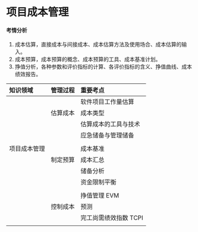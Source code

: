 # 项目成本管理

#### 考情分析

1. 成本估算，直接成本与间接成本、成本估算方法及使用场合、成本估算的输入。
2. 成本预算，成本预算的概念、成本预算的工具、成本基准计划。
3. 挣值分析，各种参数和评价指标的计算、各评价指标的含义、挣值曲线、成本绩效报告。

| **知识领域** | **管理过程** | **重要考点** |
| :--- | :--- | :--- |
|  |  | 软件项目工作量估算 |
|  | 估算成本 | 成本类型 |
|  |  | 估算成本的工具与技术 |
|  |  | 应急储备与管理储备 |
|  |  |  |
| 项目成本管理 |  | 成本基准 |
|  | 制定预算 | 成本汇总 |
|  |  | 储备分析 |
|  |  | 资金限制平衡 |
|  |  |  |
|  |  | 挣值管理 EVM |
|  | 控制成本 | 预测 |
|  |  | 完工尚需绩效指数 TCPI |
|  |  |  |



